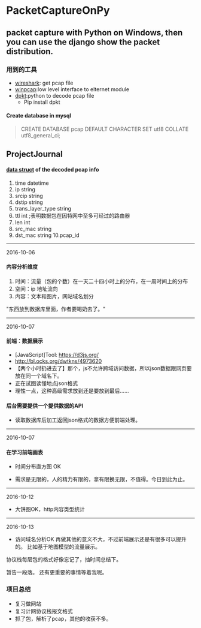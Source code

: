 # PacketCaptureOnPy
packet capture with Python on Windows, then you can use the django show the packet distribution.
---
### 用到的工具
* [wireshark](https://www.wireshark.org/download.html): get pcap file
* [winpcap](https://github.com/build2last/PacketCaptureOnPy/blob/master/%E9%A1%B9%E7%9B%AE%E5%AE%89%E8%A3%85%E5%8C%85/WinPcap_4_1_2.exe):low level interface to elternet module
* [dpkt](https://github.com/build2last/PacketCaptureOnPy/blob/master/%E9%A1%B9%E7%9B%AE%E5%AE%89%E8%A3%85%E5%8C%85/pcap-1.1.win32-py2.7.msi):python to decode pcap file
  * Pip install dpkt
  
#### Create database in mysql
> CREATE DATABASE pcap DEFAULT CHARACTER SET utf8 COLLATE utf8_general_ci;


ProjectJournal
---
#### [data struct](https://github.com/build2last/PacketCaptureOnPy/blob/master/web/pcapdisplay/models.py) of the decoded pcap info
1. time	datetime
2. ip	string
3. srcip string
4. dstip string
5. trans_layer_type string
6. ttl int 			;表明数据包在因特网中至多可经过的路由器                
7. len int
8. src_mac string
9. dst_mac string
10.pcap_id

****
2016-10-06

#### 内容分析维度
1. 时间：流量（包的个数）在一天二十四小时上的分布，在一周时间上的分布
2. 空间：ip 地址流向
3. 内容：文本和图片，网站域名划分

"东西放到数据库里面，作者要喝奶去了。"
****
2016-10-07

#### 前端：数据展示
* [JavaScript]Tool: https://d3js.org/
* http://bl.ocks.org/dwtkns/4973620
* 【两个小时扔进去了】那个，js不允许跨域访问数据，所以json数据跟网页要放在同一个域名下。
* 正在试图读懂地点json格式
* 理性一点，这种高级需求放到还是要放到最后......

#### 后台需要提供一个提供数据的API
* 读取数据库后加工返回json格式的数据方便前端处理。

****
2016-10-07
#### 在学习前端画表
* 时间分布直方图 OK

* 需求是无限的，人的精力有限的，拿有限换无限，不值得。今日到此为止。

****
2016-10-12
* 大饼图OK，http内容类型统计

****
2016-10-13
* 访问域名分析OK
再做其他的意义不大，不过前端展示还是有很多可以提升的。
比如基于地图模型的流量展示。

协议栈每层包的格式好像忘记了，抽时间总结下。

暂告一段落。
还有更重要的事情等着我呢。

### 项目总结
* 复习做网站
* 复习计网协议栈报文格式
* 抓了包，解析了pcap，其他的收获不多。
